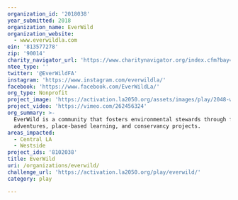 ```yaml
---
organization_id: '2018038'
year_submitted: 2018
organization_name: EverWild
organization_website:
  - www.everwildla.com
ein: '813577278'
zip: '90014'
charity_navigator_url: 'https://www.charitynavigator.org/index.cfm?bay=search.profile&ein=813577278'
ntee_type: ''
twitter: '@EverWildFA'
instagram: 'https://www.instagram.com/everwildla/'
facebook: 'https://www.facebook.com/EverWildLa/'
org_type: Nonprofit
project_image: 'https://activation.la2050.org/assets/images/play/2048-wide/everwild.jpg'
project_video: 'https://vimeo.com/262456324'
org_summary: >-
  EverWild is a community that fosters environmental stewards through family
  adventures, place-based learning, and conservancy projects.
areas_impacted:
  - Central LA
  - Westside
project_ids: '8102038'
title: EverWild
uri: /organizations/everwild/
challenge_url: 'https://activation.la2050.org/play/everwild/'
category: play

---
```


